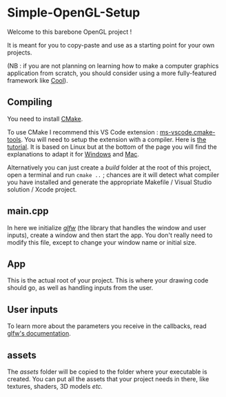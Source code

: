 # Simple-OpenGL-Setup

Welcome to this barebone OpenGL project !

It is meant for you to copy-paste and use as a starting point for your own projects.

(NB : if you are not planning on learning how to make a computer graphics application from scratch, you should consider using a more fully-featured framework like [Cool](https://github.com/CoolLibs/Cool)).

## Compiling

You need to install [CMake](https://cmake.org/download/).

To use CMake I recommend this VS Code extension : [ms-vscode.cmake-tools](https://marketplace.visualstudio.com/items?itemName=ms-vscode.cmake-tools). You will need to setup the extension with a compiler. Here is [the tutorial](https://code.visualstudio.com/docs/cpp/cmake-linux). It is based on Linux but at the bottom of the page you will find the explanations to adapt it for [Windows](https://code.visualstudio.com/docs/cpp/config-msvc) and [Mac](https://code.visualstudio.com/docs/cpp/config-clang-mac).

Alternatively you can just create a *build* folder at the root of this project, open a terminal and run `cmake ..` ; chances are it will detect what compiler you have installed and generate the appropriate Makefile / Visual Studio solution / Xcode project.

## main.cpp

In here we initialize [*glfw*](https://www.glfw.org/docs/latest/) (the library that handles the window and user inputs), create a window and then start the app. You don't really need to modify this file, except to change your window name or initial size.

## App

This is the actual root of your project. This is where your drawing code should go, as well as handling inputs from the user.

## User inputs

To learn more about the parameters you receive in the callbacks, read [glfw's documentation](https://www.glfw.org/docs/latest/input_guide.html).

## assets

The *assets* folder will be copied to the folder where your executable is created. You can put all the assets that your project needs in there, like textures, shaders, 3D models *etc.*